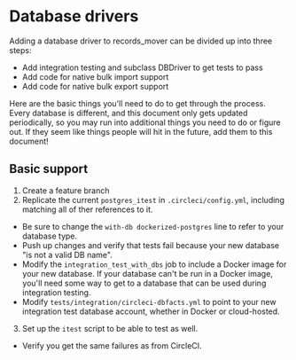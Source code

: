 # Database drivers

Adding a database driver to records_mover can be divided up into three steps:

* Add integration testing and subclass DBDriver to get tests to pass
* Add code for native bulk import support
* Add code for native bulk export support

Here are the basic things you'll need to do to get through the
process.  Every database is different, and this document only gets
updated periodically, so you may run into additional things you need
to do or figure out.  If they seem like things people will hit in the
future, add them to this document!

## Basic support

1. Create a feature branch
2. Replicate the current `postgres_itest` in `.circleci/config.yml`,
   including matching all of ther references to it.
  * Be sure to change the `with-db dockerized-postgres` line to refer
    to your database type.
  * Push up changes and verify that tests fail because your new
    database "is not a valid DB name".
  * Modify the `integration_test_with_dbs` job to include a Docker
    image for your new database.  If your database can't be run in a
    Docker image, you'll need some way to get to a database that can
    be used during integration testing.
  * Modify `tests/integration/circleci-dbfacts.yml` to point to your
    new integration test database account, whether in Docker or
    cloud-hosted.


3. Set up the `itest` script to be able to test as well.
  * Verify you get the same failures as from CircleCI.
